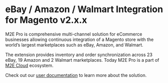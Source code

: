 # eBay / Amazon / Walmart Integration for Magento v2.x.x

M2E Pro is comprehensive multi-channel solution for eCommerce businesses allowing continuous integration of a Magento store with the world’s largest marketplaces such as eBay, Amazon, and Walmart.

The extension provides inventory and order synchronization across 23 eBay, 19 Amazon and 2 Walmart marketplaces.
Today M2E Pro is a part of [M2E Cloud](https://m2ecloud.com) ecosystem.

Check out our [user documentation](https://m2e.atlassian.net/wiki/x/O310B) to learn more about the solution.
